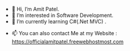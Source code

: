 - 👋 Hi, I’m Amit Patel.
- 👀 I’m interested in Software Development.
- 🌱 I’m currently learning C#(.Net MVC) .
<!--- 💞️ I’m looking to collaborate on ... -->
- 📫 You can also contact Me at my Website : https://officialamitpatel.freewebhostmost.com
<!-- 😄 Pronouns: ...
- ⚡ Fun fact: ...  -->

<!---
amitpatel57/amitpatel57 is a ✨ special ✨ repository because its `README.md` (this file) appears on your GitHub profile.
You can click the Preview link to take a look at your changes.
--->
